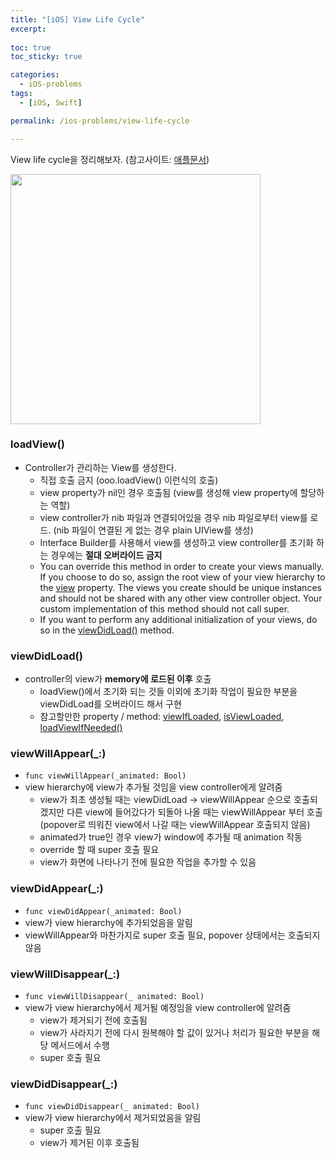 ```yaml
---
title: "[iOS] View Life Cycle"
excerpt: 
  
toc: true
toc_sticky: true

categories:
  - iOS-problems
tags:
  - [iOS, Swift]

permalink: /ios-problems/view-life-cycle

---
```


View life cycle을 정리해보자. (참고사이트: [애플문서](https://developer.apple.com/documentation/uikit/uiviewcontroller/1621454-loadview))

<img src="https://user-images.githubusercontent.com/22000470/199968184-c124de1b-83f4-47bd-b7bd-dfcdf896bf72.png" width="400">


### loadView()
- Controller가 관리하는 View를 생성한다.
   - 직접 호출 금지 (ooo.loadView() 이런식의 호출)
   - view property가 nil인 경우 호출됨 (view를 생성해 view property에 할당하는 역할)
   - view controller가 nib 파일과 연결되어있을 경우 nib 파일로부터 view를 로드. (nib 파일이 연결된 게 없는 경우 plain UIView를 생성)
   - Interface Builder를 사용해서 view를 생성하고 view controller를 초기화 하는 경우에는 **절대 오버라이드 금지**
   - You can override this method in order to create your views manually. If you choose to do so, assign the root view of your view hierarchy to the [view](https://developer.apple.com/documentation/uikit/uiviewcontroller/1621460-view) property. The views you create should be unique instances and should not be shared with any other view controller object. Your custom implementation of this method should not call super.
   - If you want to perform any additional initialization of your views, do so in the [viewDidLoad()](https://developer.apple.com/documentation/uikit/uiviewcontroller/1621495-viewdidload) method.

### viewDidLoad()
- controller의 view가 **memory에 로드된 이후** 호출
   - loadView()에서 초기화 되는 것들 이외에 초기화 작업이 필요한 부분을 viewDidLoad를 오버라이드 해서 구현
   - 참고할만한 property / method: [viewIfLoaded](https://developer.apple.com/documentation/uikit/uiviewcontroller/1621360-viewifloaded), [isViewLoaded](https://developer.apple.com/documentation/uikit/uiviewcontroller/2097563-isviewloaded), [loadViewIfNeeded()](https://developer.apple.com/documentation/uikit/uiviewcontroller/1621446-loadviewifneeded)

### viewWillAppear(_:)
- `func viewWillAppear(_animated: Bool)`
- view hierarchy에 view가 추가될 것임을 view controller에게 알려줌
   - view가 최초 생성될 때는 viewDidLoad -> viewWillAppear 순으로 호출되겠지만 다른 view에 들어갔다가 되돌아 나올 때는 viewWillAppear 부터 호출 (popover로 띄워진 view에서 나갈 때는 viewWillAppear 호출되지 않음)
   - animated가 true인 경우 view가 window에 추가될 때 animation 작동
   - override 할 때 super 호출 필요
   - view가 화면에 나타나기 전에 필요한 작업을 추가할 수 있음

### viewDidAppear(_:)
- `func viewDidAppear(_animated: Bool)`
- view가 view hierarchy에 추가되었음을 알림
- viewWillAppear와 마찬가지로 super 호출 필요, popover 상태에서는 호출되지 않음

### viewWillDisappear(_:)
- `func viewWillDisappear(_ animated: Bool)`
- view가 view hierarchy에서 제거될 예정임을 view controller에 알려줌
   - view가 제거되기 전에 호출됨
   - view가 사라지기 전에 다시 원복해야 할 값이 있거나 처리가 필요한 부분을 해당 메서드에서 수행
   - super 호출 필요

### viewDidDisappear(_:)
- `func viewDidDisappear(_ animated: Bool)`
- view가 view hierarchy에서 제거되었음을 알림
   - super 호출 필요
   - view가 제거된 이후 호출됨
